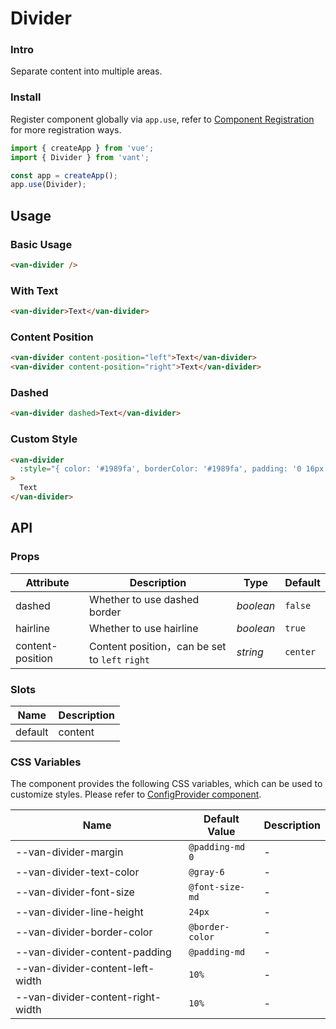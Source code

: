 # Divider

### Intro

Separate content into multiple areas.

### Install

Register component globally via `app.use`, refer to [Component Registration](#/en-US/advanced-usage#zu-jian-zhu-ce) for more registration ways.

```js
import { createApp } from 'vue';
import { Divider } from 'vant';

const app = createApp();
app.use(Divider);
```

## Usage

### Basic Usage

```html
<van-divider />
```

### With Text

```html
<van-divider>Text</van-divider>
```

### Content Position

```html
<van-divider content-position="left">Text</van-divider>
<van-divider content-position="right">Text</van-divider>
```

### Dashed

```html
<van-divider dashed>Text</van-divider>
```

### Custom Style

```html
<van-divider
  :style="{ color: '#1989fa', borderColor: '#1989fa', padding: '0 16px' }"
>
  Text
</van-divider>
```

## API

### Props

| Attribute | Description | Type | Default |
| --- | --- | --- | --- |
| dashed | Whether to use dashed border | _boolean_ | `false` |
| hairline | Whether to use hairline | _boolean_ | `true` |
| content-position | Content position，can be set to `left` `right` | _string_ | `center` |

### Slots

| Name    | Description |
| ------- | ----------- |
| default | content     |

### CSS Variables

The component provides the following CSS variables, which can be used to customize styles. Please refer to [ConfigProvider component](#/en-US/config-provider).

| Name                              | Default Value   | Description |
| --------------------------------- | --------------- | ----------- |
| --van-divider-margin              | `@padding-md 0` | -           |
| --van-divider-text-color          | `@gray-6`       | -           |
| --van-divider-font-size           | `@font-size-md` | -           |
| --van-divider-line-height         | `24px`          | -           |
| --van-divider-border-color        | `@border-color` | -           |
| --van-divider-content-padding     | `@padding-md`   | -           |
| --van-divider-content-left-width  | `10%`           | -           |
| --van-divider-content-right-width | `10%`           | -           |

